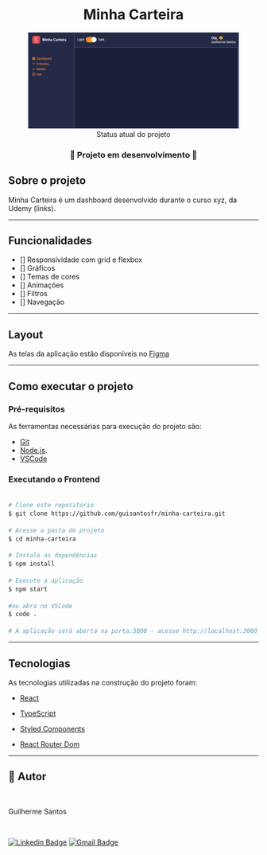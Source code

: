 <div align="center">
    <h1>Minha Carteira</h1>
    <figure>
      <img alt="Minha Carteira Dashboard" title="Minha Carteira" src="./src/assets/banner.png" />
      <figcaption>Status atual do projeto</figcaption>
    </figure>
</div>

<h3 align="center">
	🚧 Projeto em desenvolvimento 🚧
</h3>

## Sobre o projeto

Minha Carteira é um dashboard desenvolvido durante o curso xyz, da Udemy (links).

---

## Funcionalidades

- [] Responsividade com grid e flexbox
- [] Gráficos
- [] Temas de cores
- [] Animações
- [] Filtros
- [] Navegação

---

## Layout

As telas da aplicação estão disponíveis no [Figma](https://www.figma.com/file/nOGmUkhcINJt6nd57R4ENu/Minha-Carteira)

---

## Como executar o projeto

### Pré-requisitos

As ferramentas necessárias para execução do projeto são:

- [Git](https://git-scm.com)
- [Node.js](https://nodejs.org/en/).
- [VSCode](https://code.visualstudio.com/)

### Executando o Frontend

```bash

# Clone este repositório
$ git clone https://github.com/guisantosfr/minha-carteira.git

# Acesse a pasta do projeto
$ cd minha-carteira

# Instale as dependências
$ npm install

# Execute a aplicação
$ npm start

#ou abra no VSCode
$ code .

# A aplicação será aberta na porta:3000 - acesse http://localhost:3000

```
---

## Tecnologias

As tecnologias utilizadas na construção do projeto foram:

- [React](https://reactjs.org/)

- [TypeScript](https://www.typescriptlang.org/)

- [Styled Components](https://styled-components.com/)

- [React Router Dom](https://github.com/ReactTraining/react-router/tree/master/packages/react-router-dom)

---

## 🦸 Autor

 <img style="border-radius: 50%;" src="https://avatars.githubusercontent.com/u/32960040?v=4" width="100px;" alt=""/>
 <p>Guilherme Santos</p>
 <br />

 [![Linkedin Badge](https://img.shields.io/badge/-Guilherme-blue?style=flat-square&logo=Linkedin&logoColor=white&link=https://www.linkedin.com/in/guisantosfr/)](https://www.linkedin.com/in/guisantosfr/)
[![Gmail Badge](https://img.shields.io/badge/-santosgui678@gmail.com-c14438?style=flat-square&logo=Gmail&logoColor=white&link=mailto:santosgui678@gmail.com)](mailto:santosgui678@gmail.com)
